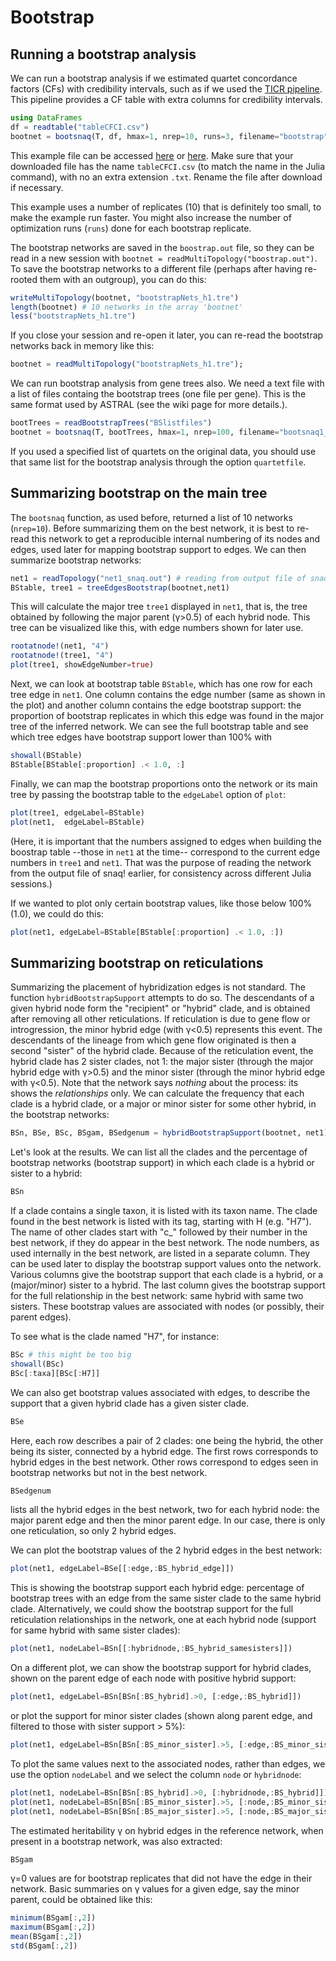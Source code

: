# Bootstrap

## Running a bootstrap analysis

We can run a bootstrap analysis if we estimated quartet concordance factors (CFs)
with credibility intervals, such as if we used the [TICR pipeline](@ref).
This pipeline provides a CF table with extra columns for
credibility intervals.
```julia
using DataFrames
df = readtable("tableCFCI.csv")
bootnet = bootsnaq(T, df, hmax=1, nrep=10, runs=3, filename="bootstrap")
```
This example file can be accessed
[here](https://github.com/crsl4/PhyloNetworks/blob/master/examples/tableCFCI.csv)
or [here](https://raw.githubusercontent.com/crsl4/PhyloNetworks/master/examples/tableCFCI.csv).
Make sure that your downloaded file has the name `tableCFCI.csv` (to match the name in the
Julia command), with no an extra extension `.txt`. Rename the file after download if necessary.

This example uses a number of replicates (10) that is definitely too small, to
make the example run faster. You might also increase the number of optimization
runs (`runs`) done for each bootstrap replicate.

The bootstrap networks are saved in the `boostrap.out` file, so they
can be read in a new session with `bootnet =
readMultiTopology("boostrap.out")`. To save the bootstrap networks to
a different file (perhaps after having re-rooted them with an
outgroup), you can do this:

```julia
writeMultiTopology(bootnet, "bootstrapNets_h1.tre")
length(bootnet) # 10 networks in the array 'bootnet'
less("bootstrapNets_h1.tre")
```
If you close your session and re-open it later, you can re-read the bootstrap networks
back in memory like this:
```julia
bootnet = readMultiTopology("bootstrapNets_h1.tre");
```

We can run bootstrap analysis from gene trees also. We need a text
file with a list of files containg the bootstrap trees (one file per
gene). This is the same format used by ASTRAL (see the wiki page for more details.).
```julia
bootTrees = readBootstrapTrees("BSlistfiles")
bootnet = bootsnaq(T, bootTrees, hmax=1, nrep=100, filename="bootsnaq1_raxmlboot")
```
If you used a specified list of quartets on the original data, you
should use that same list for the bootstrap analysis through the
option `quartetfile`.

## Summarizing bootstrap on the main tree

The `bootsnaq` function, as used before, returned a list of 10 networks (`nrep=10`).
Before summarizing them on the best network, it is best to re-read this network
to get a reproducible internal numbering of its nodes and edges, used later for mapping
bootstrap support to edges. We can then summarize bootstrap networks:
```julia
net1 = readTopology("net1_snaq.out") # reading from output file of snaq
BStable, tree1 = treeEdgesBootstrap(bootnet,net1)
```
This will calculate the major tree `tree1` displayed in `net1`, that is,
the tree obtained by following the major parent (γ>0.5) of each hybrid node.
This tree can be visualized like this, with edge numbers shown for later use.
```julia
rootatnode!(net1, "4")
rootatnode!(tree1, "4")
plot(tree1, showEdgeNumber=true)
```
Next, we can look at bootstrap table `BStable`, which has one row for
each tree edge in `net1`. One column contains the edge number
(same as shown in the plot) and another column contains the edge
bootstrap support: the proportion of bootstrap replicates in which this edge was
found in the major tree of the inferred network.
We can see the full bootstrap table and see
which tree edges have bootstrap support lower than 100% with
```julia
showall(BStable)
BStable[BStable[:proportion] .< 1.0, :]
```
Finally, we can map the bootstrap proportions onto the network or its main tree
by passing the bootstrap table to the `edgeLabel` option of `plot`:
```julia
plot(tree1, edgeLabel=BStable)
plot(net1,  edgeLabel=BStable)
```
(Here, it is important that the numbers assigned to edges when building the boostrap
table --those in `net1` at the time-- correspond to the current edge numbers
in `tree1` and `net1`. That was the purpose of reading the network from the
output file of snaq! earlier, for consistency across different Julia sessions.)

If we wanted to plot only certain bootstrap values, like those below 100% (1.0),
we could do this:
```julia
plot(net1, edgeLabel=BStable[BStable[:proportion] .< 1.0, :])
```

## Summarizing bootstrap on reticulations

Summarizing the placement of hybridization edges is not standard.
The function `hybridBootstrapSupport` attempts to do so.
The descendants of a given hybrid node form the "recipient" or "hybrid" clade,
and is obtained after removing all other reticulations.
If reticulation is due to gene flow or introgression, the minor hybrid edge (with γ<0.5)
represents this event. The descendants of the lineage from which gene flow originated
is then a second "sister" of the hybrid clade. Because of the reticulation event,
the hybrid clade has 2 sister clades, not 1: the major sister (through the major hybrid edge
with γ>0.5) and the minor sister (through the minor hybrid edge with γ<0.5).
Note that the network says *nothing* about the process: its shows the *relationships* only.
We can calculate the frequency that each clade is a hybrid clade, or a major or minor sister
for some other hybrid, in the bootstrap networks:
```julia
BSn, BSe, BSc, BSgam, BSedgenum = hybridBootstrapSupport(bootnet, net1);
```
Let's look at the results.
We can list all the clades and the percentage of bootstrap networks (bootstrap support)
in which each clade is a hybrid or sister to a hybrid:
```julia
BSn
```
If a clade contains a single taxon, it is listed with its taxon name.
The clade found in the best network is listed with its tag, starting with H (e.g. "H7").
The name of other clades start with "c_" followed by their number in the best network, if they
do appear in the best network.
The node numbers, as used internally in the best network, are listed in a separate column.
They can be used later to display the bootstrap support values onto the network.
Various columns give the bootstrap support that each clade is a hybrid, or a (major/minor) sister
to a hybrid. The last column gives the bootstrap support for the full relationship in the
best network: same hybrid with same two sisters.
These bootstrap values are associated with nodes (or possibly, their parent edges).

To see what is the clade named "H7", for instance:
```julia
BSc # this might be too big
showall(BSc)
BSc[:taxa][BSc[:H7]]
```
We can also get bootstrap values associated with edges, to describe the support that a given
hybrid clade has a given sister clade.
```julia
BSe
```
Here, each row describes a pair of 2 clades: one being the hybrid, the other being its sister,
connected by a hybrid edge. The first rows corresponds to hybrid edges in the best network. Other
rows correspond to edges seen in bootstrap networks but not in the best network.
```julia
BSedgenum
```
lists all the hybrid edges in the best network, two for each hybrid node:
the major parent edge and then the minor parent edge.
In our case, there is only one reticulation, so only 2 hybrid edges.

We can plot the bootstrap values of the 2 hybrid edges in the best network:
```julia
plot(net1, edgeLabel=BSe[[:edge,:BS_hybrid_edge]])
```
This is showing the bootstrap support each hybrid edge: percentage of bootstrap trees with an
edge from the same sister clade to the same hybrid clade.
Alternatively, we could show the bootstrap support for the full reticulation relationships in
the network, one at each hybrid node (support for same hybrid with same sister clades):
```julia
plot(net1, nodeLabel=BSn[[:hybridnode,:BS_hybrid_samesisters]])
```
On a different plot, we can show the bootstrap support for hybrid clades, shown on the parent
edge of each node with positive hybrid support:
```julia
plot(net1, edgeLabel=BSn[BSn[:BS_hybrid].>0, [:edge,:BS_hybrid]])
```
or plot the support for minor sister clades (shown along parent edge, and filtered to those with
sister support > 5%):
```julia
plot(net1, edgeLabel=BSn[BSn[:BS_minor_sister].>5, [:edge,:BS_minor_sister]])
```
To plot the same values next to the associated nodes, rather than edges, we use the option
`nodeLabel` and we select the column `node` or `hybridnode`:
```julia
plot(net1, nodeLabel=BSn[BSn[:BS_hybrid].>0, [:hybridnode,:BS_hybrid]])
plot(net1, nodeLabel=BSn[BSn[:BS_minor_sister].>5, [:node,:BS_minor_sister]])
plot(net1, nodeLabel=BSn[BSn[:BS_major_sister].>5, [:node,:BS_major_sister]])
```

The estimated heritability γ on hybrid edges in the reference network, when present in a
bootstrap network, was also extracted:
```julia
BSgam
```
γ=0 values are for bootstrap replicates that did not have the edge in their network.
Basic summaries on γ values for a given edge, say the minor parent,
could be obtained like this:
```julia
minimum(BSgam[:,2])
maximum(BSgam[:,2])
mean(BSgam[:,2])
std(BSgam[:,2])
```

<!---
To summarize the hybridizations, we need an outgroup to root all the networks.
```julia
outgroup = "4"
HFmat,discTrees = hybridDetection(net_bs,net1,outgroup)
```

The function `hybridDetection` will provide a matrix `HFmat` that will
have one row per bootstrap network, and number of columns depending on
the number of hybrids in `net1`. If `net1` had 2 hybrids, `HFmat` will
have 4 columns:

- the first 2 columns indicate the presence (1) or absence (0) of each
  hybrid (column) for each bootstrap network (row)
- the last 2 columns indicate the estimated gamma in the bootstrap
  network if the hybrid was found (and 0.0 if it was not found)

Hybrid comparison between explicit networks only makes sense if the
underlying trees are the same, so `discTrees` has the list of trees
that do not match the underlying tree in `net1` (`tree1`).

Finally, you can summarize the information in `HFmat`
```julia
df_hyb = summarizeHFdf(HFmat)
```
`df_hyb` has one row per hybrid, and 5 columns:

- hybrid index
- number of trees that match the underlying tree in `net1` (same for all hybrids)
- number of networks with that hybrid
- mean estimated gamma among networks with the hybrid
- sd estimated gamma among networks with the hybrid

The last row contains in 3er column the number of networks that have
all same hybrids as `net1` (hybrid index, mean gamma and sd gamma are
meaningless in this row).

You can save all the information with
```julia
HFdf=convert(DataFrame,HFmat) #convert to dataframe to save
writetable("HFdf.csv",HFdf)
writetable("summaryHybridDetection.csv",df_hyb)
s=open("discrepantTrees.out","w")
for(t in discTrees)
    write(s,"$(writeTopology(t))\n")
end
close(s)
```
--->
